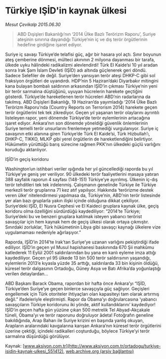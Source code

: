 # Türkiye IŞİD'in kaynak ülkesi

*Mesut Çevikalp 2015.06.30*

<div class="pNewsDetailMainContent" itemprop="articleBody">
 <blockquote>
  <p>
   ABD Dışişleri Bakanlığı’nın ‘2014 Ülke Bazlı Terörizm Raporu’, Suriye ateşinin sınırına dayandığı Türkiye’nin iç ve dış terör örgütlerinin hedefine girdiğine işaret ediyor.
  </p>
 </blockquote>
 <p>
  Suriye iç savaşı Türkiye’de telafisi güç, ağır bir hasara yol açtı. Sınır boyunun ateş çemberine dönmesi, mülteci akınının 2 milyona dayanması bir tarafa, ülkede uyku hâlindeki radikalizmi alevlendirdi! Türk El Kaide’si 10 yıl aradan sonra Irak Şam İslam Devleti (IŞİD) adı altında güçlenerek geri döndü. Sadece Selefiler de değil. Suriye’den yansıyan terör ateşi DHKP-C gibi sol fraksiyon örgütleri de uyandırdı. HDP’nin 5 Haziran’daki Diyarbakır mitingini kana bulayan bombalı saldırının arkasından IŞİD’in çıkması Türkiye’nin yeni bir terör sarmalına düştüğünü, uyuyan hücrelerin harekete geçtiğini gösterdi. Türkiye’de hareketlenen terör hücreleri ABD’nin radarlarına da takılmış. ABD Dışişleri Bakanlığı, 19 Haziran’da yayımladığı ‘2014 Ülke Bazlı Terörizm Raporu’nda (Country Reports on Terrorism 2014) harekete geçen terör örgütlerini tek tek zikrediyor. Geçen yıl yaşanan terör olaylarını ayrıntılı listeleyen rapor, yeni dönemde Türkiye’de terör eylemlerinin artacağına işaret ediyor. Ankara’nın son dönemde yöneldiği güvenlik önlemlerinin Suriye temelli terör unsurlarını frenlemeye yetmediği vurgulanıyor. Suriye iç savaşının etki alanına giren Türkiye’de Türk El Kaide’si, Türk Hizbullah’ı, DHKP-C, TIKKO, MLKP gibi yerel örgütlerin de hareketlendiğini belirtiyor. Hükümetin yürüttüğü barış sürecine rağmen PKK’nın ülkedeki güçlü varlığını koruduğu aktarılıyor.
 </p>
 <p>
  IŞİD’in geçiş koridoru
 </p>
 <p>
  Washington’un istihbari veriler ışığında her yıl güncellediği raporda bu yıl Türkiye’ye geniş yer veriliyor. 90 ülkedeki terör faaliyetlerini masaya yatıran 388 sayfalık raporun 4 sayfası (148-151) Türkiye’ye ayırılmış. Ülkenin iç-dış terör tehditleri tek tek irdelenmiş. Çalışmanın genelinde Türkiye ile Türkiye merkezli terör gruplarına 71 kez atıf yapılıyor. Hakkında ‘terörizme destek veren ülke’ nitelendirmesi yapılmasa da, Türkiye’nin, ABD’nin terör listesinde yer alan bazı gruplarla yakın ilişki içinde olduğuna dikkat çekiliyor. Suriye’deki IŞİD, El Nusra Cephesi ve El Kaideci gruplara kaynak ülke, geçiş koridoru olma özelliğini sürdürdüğü kaydediliyor: “2014’te Türkiye; Suriye’deki bu ve benzeri gruplara katılmak isteyen yabancı terörist savaşçılar için hem kaynak hem de geçiş ülkesi olarak ortaya çıkmıştır. Sınırdaki zorluklar, Türk hükümetinin Libya gibi savaşçı kaynağı ülkelere vize uygulamaması nedeniyle ağırlaşıyor.”
 </p>
 <p>
  Raporda, IŞİD’in 2014’te Irak’tan Suriye’ye uzanan varlığını pekiştirdiği ifade ediliyor. IŞİD’in geçen yıl Musul hapishanesi baskınında 670 Şii mahkûmu katlederek 11 Eylül 2001 saldırılarından bu yana en kanlı eyleme imza attığı kaydediliyor. Geçen yıl 95 ülkede 13 bin 500 terör saldırısının yaşandığı, eylemlerin 2013’e kıyasla yüzde 35 arttığı, saldırılarda 33 bin kişinin öldüğü, küresel terör dalgasının Ortadoğu, Güney Asya ve Batı Afrika’da yoğunlaştığı verilen detaylardan…
 </p>
 <p>
  ABD Başkanı Barack Obama, rapordan bir hafta önce Ankara’yı “IŞİD, Türkiye’den Suriye’ye geçen binlerce savaşçıyla güç sağlıyor. Geçişleri engellemek için Türk otoriteler ihtiyaçları olan kapasiteyi tam olarak artırmış değil.” ifadeleriyle eleştirmişti. Rapor da Obama’yı doğrularcasına ‘yabancı savaşçıların Türkiye koridorunu iki yönde, aktif kullandıklarını’ kaydediyor! IŞİD’in geçen hafta gün yüzüne çıkan 500 metrelik Tel Abyad-Akçakale tüneli, Obama’yı ve terör raporunu doğruluyor âdeta! Fotoğrafın geneline bakıldığında, Arap Baharı ile Suriye krizini en başında yanlış okuyan, Arapların aralarındaki kavgalarına karışan Ankara’nın küresel terör örgütlerini üzerine çektiği, içindeki radikalleri coşturduğu, böylece Türkiye’yi terör sarmalına düşürdüğü görülüyor.
 </p>
</div>


Kaynak: [www.aksiyon.com.tr](http://www.aksiyon.com.tr/ortadogu/turkiye-isidin-kaynak-ulkesi_551412), [web.archive.org (arşiv bağlantısı)](http://web.archive.org/web/20150726104949/http://www.aksiyon.com.tr/ortadogu/turkiye-isidin-kaynak-ulkesi_551412)
